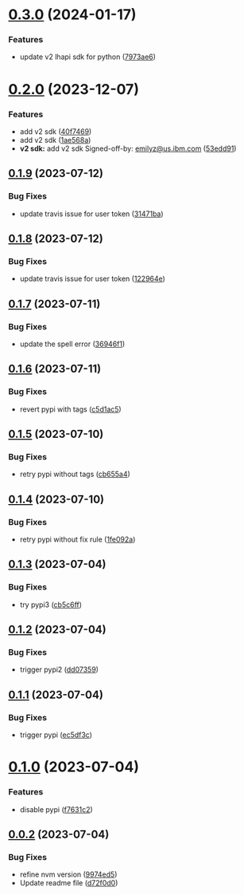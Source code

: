 # [0.3.0](https://github.com/IBM/watsonxdata-python-sdk/compare/v0.2.0...v0.3.0) (2024-01-17)


### Features

* update v2 lhapi sdk for python ([7973ae6](https://github.com/IBM/watsonxdata-python-sdk/commit/7973ae68a0b9ada0e9a3ff71849ffdfb7031f0d8))

# [0.2.0](https://github.com/IBM/watsonxdata-python-sdk/compare/v0.1.9...v0.2.0) (2023-12-07)


### Features

* add v2 sdk ([40f7469](https://github.com/IBM/watsonxdata-python-sdk/commit/40f74693e831f6e2c0ccb39c9aa11b135fe5c412))
* add v2 sdk ([1ae568a](https://github.com/IBM/watsonxdata-python-sdk/commit/1ae568a150cae3a9e521aaee7d020f90dc0d9ab5))
* **v2 sdk:** add v2 sdk Signed-off-by: emilyz@us.ibm.com ([53edd91](https://github.com/IBM/watsonxdata-python-sdk/commit/53edd9104b3fde75052533e551d70e9056ac12dd))

## [0.1.9](https://github.com/IBM/watsonxdata-python-sdk/compare/v0.1.8...v0.1.9) (2023-07-12)


### Bug Fixes

* update travis issue for user token ([31471ba](https://github.com/IBM/watsonxdata-python-sdk/commit/31471ba525d5ddaee0c641567b67187f577e4b6a))

## [0.1.8](https://github.com/IBM/watsonxdata-python-sdk/compare/v0.1.7...v0.1.8) (2023-07-12)


### Bug Fixes

* update travis issue for user token ([122964e](https://github.com/IBM/watsonxdata-python-sdk/commit/122964e06ff80689cdcee47f5634972a98704551))

## [0.1.7](https://github.com/IBM/watsonxdata-python-sdk/compare/v0.1.6...v0.1.7) (2023-07-11)


### Bug Fixes

* update the spell error ([36946f1](https://github.com/IBM/watsonxdata-python-sdk/commit/36946f170cc9355ee9cf479ae518ac361c12ca81))

## [0.1.6](https://github.com/IBM/watsonxdata-python-sdk/compare/v0.1.5...v0.1.6) (2023-07-11)


### Bug Fixes

* revert pypi with tags ([c5d1ac5](https://github.com/IBM/watsonxdata-python-sdk/commit/c5d1ac5dbed06aaf8fdbe13b037a60407a98885d))

## [0.1.5](https://github.com/IBM/watsonxdata-python-sdk/compare/v0.1.4...v0.1.5) (2023-07-10)


### Bug Fixes

* retry pypi without tags ([cb655a4](https://github.com/IBM/watsonxdata-python-sdk/commit/cb655a418d7001327de6c6ea4c19e8d069d50b98))

## [0.1.4](https://github.com/IBM/watsonxdata-python-sdk/compare/v0.1.3...v0.1.4) (2023-07-10)


### Bug Fixes

* retry pypi without fix rule ([1fe092a](https://github.com/IBM/watsonxdata-python-sdk/commit/1fe092a77510e13774a5d611738440d4c48a6a43))

## [0.1.3](https://github.com/IBM/watsonxdata-python-sdk/compare/v0.1.2...v0.1.3) (2023-07-04)


### Bug Fixes

* try pypi3 ([cb5c6ff](https://github.com/IBM/watsonxdata-python-sdk/commit/cb5c6ffe1c4f2373499d02ccbc1d20e197d89774))

## [0.1.2](https://github.com/IBM/watsonxdata-python-sdk/compare/v0.1.1...v0.1.2) (2023-07-04)


### Bug Fixes

* trigger pypi2 ([dd07359](https://github.com/IBM/watsonxdata-python-sdk/commit/dd073591f8b26d07769f364c9ada9fee777f0ca2))

## [0.1.1](https://github.com/IBM/watsonxdata-python-sdk/compare/v0.1.0...v0.1.1) (2023-07-04)


### Bug Fixes

* trigger pypi ([ec5df3c](https://github.com/IBM/watsonxdata-python-sdk/commit/ec5df3cb9a0a2c4a5fde669e9ee002387ed9217c))

# [0.1.0](https://github.com/IBM/watsonxdata-python-sdk/compare/v0.0.2...v0.1.0) (2023-07-04)


### Features

* disable pypi ([f7631c2](https://github.com/IBM/watsonxdata-python-sdk/commit/f7631c2d1e788834df84c5568a5d4be533e4295b))

## [0.0.2](https://github.com/IBM/watsonxdata-python-sdk/compare/v0.0.1...v0.0.2) (2023-07-04)


### Bug Fixes

* refine nvm version ([9974ed5](https://github.com/IBM/watsonxdata-python-sdk/commit/9974ed5a5fdd7e4eb19ac992772653efb3a323e7))
* Update readme file ([d72f0d0](https://github.com/IBM/watsonxdata-python-sdk/commit/d72f0d00f3a9e2946c1e4f29ea068a900673c8be))
